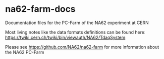 na62-farm-docs
==============

Documentation files for the PC-Farm of the NA62 experiment at CERN

Most living notes like the data formats definitions can be found here: https://twiki.cern.ch/twiki/bin/viewauth/NA62/TdaqSystem

Please see https://github.com/NA62/na62-farm for more information about the NA62 PC-Farm
